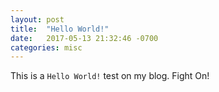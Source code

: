 ```yaml
---
layout: post
title:  "Hello World!"
date:   2017-05-13 21:32:46 -0700
categories: misc
---
```

This is a `Hello World!` test on my blog. Fight On!